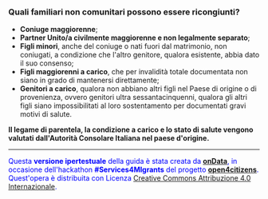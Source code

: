 ### Quali familiari non comunitari possono essere ricongiunti?

- **Coniuge maggiorenne**; 
- **Partner Unito/a civilmente maggiorenne e non
legalmente separato**; 
- **Figli minori**, anche del coniuge o nati fuori dal
matrimonio, non coniugati, a condizione che l'altro genitore, qualora esistente, abbia dato il suo
consenso; 
- **Figli maggiorenni a carico**, che per invalidità totale
documentata non siano in grado di mantenersi direttamente; 
- **Genitori a carico**, qualora non
abbiano altri figli nel Paese di origine o di provenienza, ovvero
genitori ultra sessantacinquenni, qualora gli altri figli siano
impossibilitati al loro sostentamento per documentati gravi motivi di
salute.

**Il legame di parentela, la condizione a carico e lo stato di salute vengono valutati dall'Autorità Consolare Italiana nel paese d'origine.**

---
<footer style="color:blue !important;">
<div id="about">
Questa <strong>versione ipertestuale</strong> della guida è stata creata da <a href="http://ondata.it/" target="_blank"><strong>onData</strong></a>, in occasione dell'hackathon <strong>#Services4MIgrants</strong> del progetto <a href="http://open4citizens.eu/" target="_blank"><strong>open4citizens</strong></a>.
</div>
<div id="licenza">
Quest'opera è distribuita con Licenza <a rel="license" href="http://creativecommons.org/licenses/by/4.0/">Creative Commons Attribuzione 4.0 Internazionale</a>.
</div>
</footer>